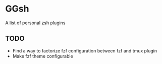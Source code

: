 # GGsh

A list of personal zsh plugins

## TODO

- Find a way to factorize fzf configuration between fzf and tmux plugin 
- Make fzf theme configurable